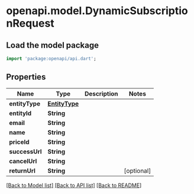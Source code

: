 # openapi.model.DynamicSubscriptionRequest

## Load the model package
```dart
import 'package:openapi/api.dart';
```

## Properties
Name | Type | Description | Notes
------------ | ------------- | ------------- | -------------
**entityType** | [**EntityType**](EntityType.md) |  | 
**entityId** | **String** |  | 
**email** | **String** |  | 
**name** | **String** |  | 
**priceId** | **String** |  | 
**successUrl** | **String** |  | 
**cancelUrl** | **String** |  | 
**returnUrl** | **String** |  | [optional] 

[[Back to Model list]](../README.md#documentation-for-models) [[Back to API list]](../README.md#documentation-for-api-endpoints) [[Back to README]](../README.md)


